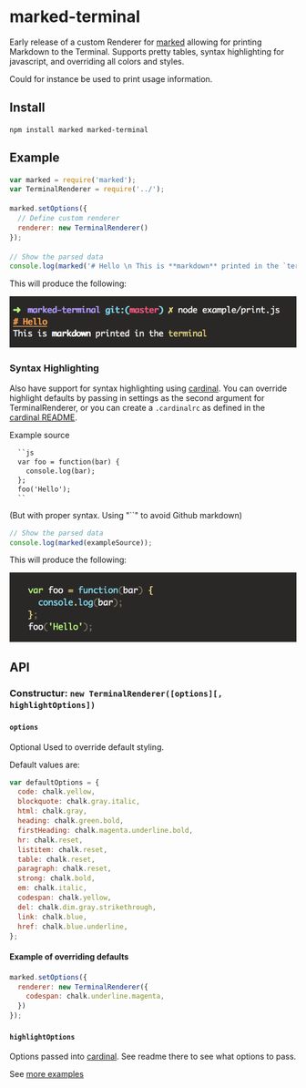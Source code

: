 marked-terminal
===

Early release of a custom Renderer for [marked](https://github.com/chjj/marked)
allowing for printing Markdown to the Terminal. Supports pretty tables, syntax
highlighting for javascript, and overriding all colors and styles.

Could for instance be used to print usage information.

## Install

```
npm install marked marked-terminal
```

## Example

```javascript
var marked = require('marked');
var TerminalRenderer = require('../');

marked.setOptions({
  // Define custom renderer
  renderer: new TerminalRenderer()
});

// Show the parsed data
console.log(marked('# Hello \n This is **markdown** printed in the `terminal`'));
```

This will produce the following:

![Screenshot of marked-terminal](./screenshot.png)


### Syntax Highlighting

Also have support for syntax highlighting using [cardinal](https://github.com/thlorenz/cardinal).
You can override highlight defaults by passing in settings as the second argument for TerminalRenderer,
or you can create a `.cardinalrc` as defined in the [cardinal README](https://github.com/thlorenz/cardinal).

Example source
```
  ``js
  var foo = function(bar) {
    console.log(bar);
  };
  foo('Hello');
  ``
```
(But with proper syntax. Using "``" to avoid Github markdown)

```javascript
// Show the parsed data
console.log(marked(exampleSource));
```

This will produce the following:

![Screenshot of marked-terminal](./screenshot2.png)

## API

### Constructur: `new TerminalRenderer([options][, highlightOptions])`

#### `options`
Optional
Used to override default styling.

Default values are:

```javascript
var defaultOptions = {
  code: chalk.yellow,
  blockquote: chalk.gray.italic,
  html: chalk.gray,
  heading: chalk.green.bold,
  firstHeading: chalk.magenta.underline.bold,
  hr: chalk.reset,
  listitem: chalk.reset,
  table: chalk.reset,
  paragraph: chalk.reset,
  strong: chalk.bold,
  em: chalk.italic,
  codespan: chalk.yellow,
  del: chalk.dim.gray.strikethrough,
  link: chalk.blue,
  href: chalk.blue.underline,
};
```

#### Example of overriding defaults
```javascript
marked.setOptions({
  renderer: new TerminalRenderer({
    codespan: chalk.underline.magenta,
  })
});
```

#### `highlightOptions`
Options passed into [cardinal](https://github.com/thlorenz/cardinal). See
readme there to see what options to pass.


See [more examples](./example/)